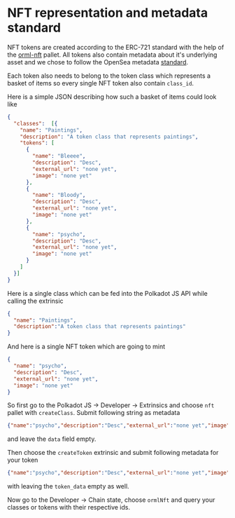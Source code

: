 NFT representation and metadata standard
=====
NFT tokens are created according to the ERC-721 standard with the help of the [orml-nft](https://github.com/open-web3-stack/open-runtime-module-library/tree/0.3.2/nft) pallet. All tokens also contain metadata about it's underlying asset and we chose to follow the OpenSea metadata [standard](https://docs.opensea.io/docs/metadata-standards).

Each token also needs to belong to the token class which represents a basket of items so every single NFT token also contain `class_id`.

Here is a simple JSON describing how such a basket of items could look like

```json
{
  "classes":  [{
    "name": "Paintings",
    "description": "A token class that represents paintings",
    "tokens": [
      {
        "name": "Bleeee",
        "description": "Desc",
        "external_url": "none yet",
        "image": "none yet"
      },
      {
        "name": "Bloody",
        "description": "Desc",
        "external_url": "none yet",
        "image": "none yet"
      },
      {
        "name": "psycho",
        "description": "Desc",
        "external_url": "none yet",
        "image": "none yet"
      }
    ]
  }]
}
```

Here is a single class which can be fed into the Polkadot JS API while calling the extrinsic

```json
{
  "name": "Paintings",
  "description":"A token class that represents paintings"
}
```

And here is a single NFT token which are going to mint
```json
{
  "name": "psycho",
  "description": "Desc",
  "external_url": "none yet",
  "image": "none yet"
}

```

So first go to the Polkadot JS -> Developer -> Extrinsics and choose `nft` pallet with `createClass`. Submit following string as metadata 
```json
{"name":"psycho","description":"Desc","external_url":"none yet","image":"none yet"}
```
 and leave the `data` field empty.

Then choose the `createToken` extrinsic and submit following metadata for your token
```json
{"name":"psycho","description":"Desc","external_url":"none yet","image":"none yet"}
```
with leaving the `token_data` empty as well.

Now go to the Developer -> Chain state, choose `ormlNft` and query your classes or tokens with their respective ids.

